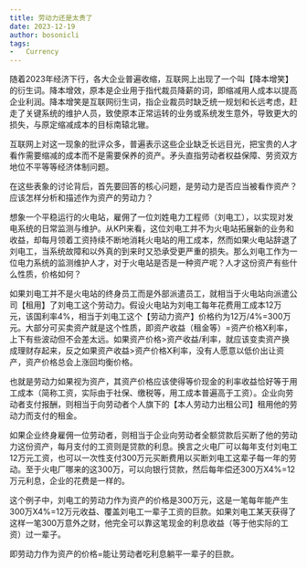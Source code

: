 ```yaml
---
title: 劳动力还是太贵了
date: 2023-12-19
author: bosonicli
tags:
-   Currency
---
```


随着2023年经济下行，各大企业普遍收缩，互联网上出现了一个叫【降本增笑】的衍生词。降本增效，原本是企业用于指代裁员降薪的词，即缩减用人成本以提高企业利润。降本增笑是互联网衍生词，指企业裁员时缺乏统一规划和长远考虑，赶走了关键系统的维护人员，致使原本正常运转的业务或系统发生意外，导致更大的损失，与原定缩减成本的目标南辕北辙。

互联网上对这一现象的批评众多，普遍表示这些企业缺乏长远目光，把宝贵的人才看作需要缩减的成本而不是需要保养的资产。矛头直指劳动者权益保障、劳资双方地位不平等等经济体制问题。

在这些表象的讨论背后，首先要回答的核心问题，是劳动力是否应当被看作资产？应该怎样分析和描述作为资产的劳动力？

想象一个平稳运行的火电站，雇佣了一位刘姓电力工程师（刘电工），以实现对发电系统的日常监测与维护。从KPI来看，这位刘电工并不为火电站拓展新的业务和收益，却每月领着工资持续不断地消耗火电站的用工成本，然而如果火电站辞退了刘电工，当系统故障和以外真的到来时又恐承受更严重的损失。那么刘电工作为一位电力系统的监测维护人才，对于火电站是否是一种资产呢？人才这份资产有些什么性质，价格如何？

如果刘电工并不是火电站的终身员工而是外部派遣员工，就相当于火电站向派遣公司【租用】了刘电工这个劳动力。假设火电站为刘电工每年花费用工成本12万元，该国利率4%，相当于刘电工这个【劳动力资产】价格约为12万/4%=300万元。大部分可买卖资产就是这个性质，即资产收益（租金等）=资产价格X利率，上下有些波动但不会差太远。如果资产价格>资产收益/利率，就应该变卖资产换成理财存起来，反之如果资产收益>资产价格X利率，没有人愿意以低价出让资产，资产价格总会上涨回均衡价格。

也就是劳动力如果视为资产，其资产价格应该使得等价现金的利率收益恰好等于用工成本（简称工资，实际由于社保、缴税等，用工成本普遍高于工资）。企业向劳动者支付报酬，则相当于向劳动者个人旗下的【本人劳动力出租公司】租用他的劳动力而支付的租金。

如果企业终身雇佣一位劳动者，则相当于企业向劳动者全额贷款后买断了他的劳动力这份资产，每月支付的工资则是贷款的利息。换言之火电厂可以每年支付刘电工12万元工资，也可以一次性支付300万元买断费用以买断刘电工这辈子每一年的劳动。至于火电厂哪来的这300万，可以向银行贷款，然后每年偿还300万X4%=12万元利息，企业的花费是一样的。

这个例子中，刘电工的劳动力作为资产的价格是300万元，这是一笔每年能产生300万X4%=12万元收益、覆盖刘电工一辈子工资的巨款。如果刘电工某天获得了这样一笔300万意外之财，他完全可以靠这笔现金的利息收益（等于他实际的工资）过一辈子。

即劳动力作为资产的价格=能让劳动者吃利息躺平一辈子的巨款。
